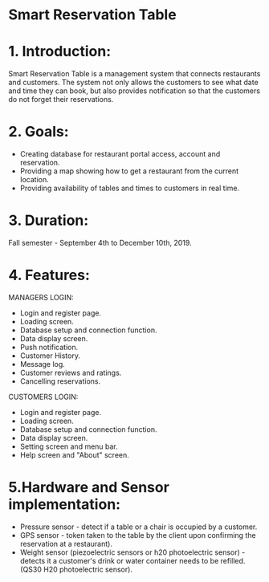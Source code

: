 # Smart Reservation Table
# 1. Introduction:
Smart Reservation Table is a management system that connects restaurants and customers. The system not only allows the customers to see what date and time they can book, but also provides notification so that the customers do not forget their reservations.

# 2. Goals:
- Creating database for restaurant portal access, account and reservation.
- Providing a map showing how to get a restaurant from the current location.
- Providing availability of tables and times to customers in real time.

# 3. Duration:
Fall semester - September 4th to December 10th, 2019.

# 4. Features:
MANAGERS LOGIN:
- Login and register page.
- Loading screen.
- Database setup and connection function.
- Data display screen.
- Push notification.
- Customer History.
- Message log.
- Customer reviews and ratings.
- Cancelling reservations.

CUSTOMERS LOGIN:
- Login and register page.
- Loading screen.
- Database setup and connection function.
- Data display screen.
- Setting screen and menu bar.
- Help screen and "About" screen.

# 5.Hardware and Sensor implementation:
- Pressure sensor - detect if a table or a chair is occupied by a customer.
- GPS sensor - token taken to the table by the client upon confirming the reservation at a restaurant).
- Weight sensor (piezoelectric sensors or h20 photoelectric sensor) - detects it a customer's drink or water container needs to be refilled. (QS30 H20 photoelectric sensor).
